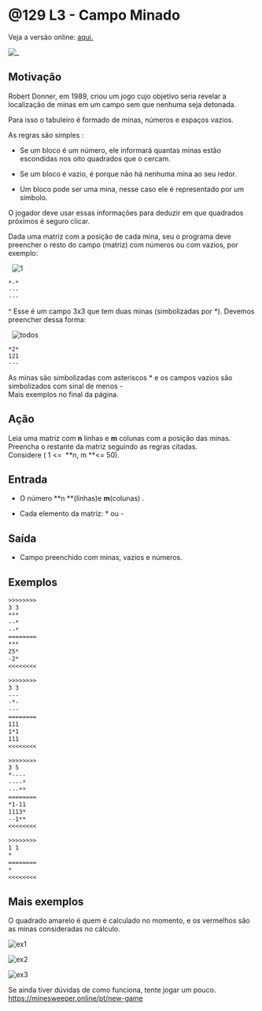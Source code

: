 # @129 L3 - Campo Minado

Veja a versão online: [aqui.](https://github.com/qxcodefup/arcade/blob/master/base/129/Readme.md)

![_](https://raw.githubusercontent.com/qxcodefup/arcade/master/base/129/cover.jpg)

## Motivação

Robert Donner, em 1989, criou um jogo cujo objetivo seria revelar a localização de minas em um campo sem que nenhuma seja detonada.  

Para isso o tabuleiro é formado de minas, números e espaços vazios.

As regras são simples :

* Se um bloco é um número, ele informará quantas minas estão escondidas nos oito quadrados que o cercam.  

* Se um bloco é vazio, é porque não há nenhuma mina ao seu redor.
* Um bloco pode ser uma mina, nesse caso ele é representado por um símbolo.

O jogador deve usar essas informações para deduzir em que quadrados próximos é seguro clicar.  

Dada uma matriz com a posição de cada mina, seu o programa deve preencher o resto do campo (matriz) com números ou com vazios, por exemplo:

  ![1](https://raw.githubusercontent.com/qxcodefup/arcade/master/base/129/q.jpg)

    *-*
    ---
    ---

^ Esse é um campo 3x3 que tem duas minas (simbolizadas por \*). Devemos preencher dessa forma:

  ![todos](https://raw.githubusercontent.com/qxcodefup/arcade/master/base/129/q2.jpg)  

    *2*
    121
    ---

As minas são simbolizadas com asteriscos \* e os campos vazios são simbolizados com sinal de menos -  
Mais exemplos no final da página.

## Ação

Leia uma matriz com **n** linhas e **m** colunas com a posição das minas. Preencha o restante da matriz seguindo as regras citadas.  
Considere ( 1 <=  **n, m **<= 50).

## Entrada

*   O número **n **(linhas)e **m**(colunas) .  

*   Cada elemento da matriz: \* ou -  

## Saída

*   Campo preenchido com minas, vazios e números.

## Exemplos

```txt
>>>>>>>>
3 3
***
--*
--*
========
***
25*
-2*
<<<<<<<<

>>>>>>>>
3 3
---
-*-
---
========
111
1*1
111
<<<<<<<<

>>>>>>>>
3 5
*----
----*
---**
========
*1-11
1113*
--1**
<<<<<<<<

>>>>>>>>
1 1
*
========
*
<<<<<<<<
```


## Mais exemplos

O quadrado amarelo é quem é calculado no momento, e os vermelhos são as minas consideradas no cálculo. 

![ex1](https://raw.githubusercontent.com/qxcodefup/arcade/master/base/129/q3.png)

![ex2](https://raw.githubusercontent.com/qxcodefup/arcade/master/base/129/q4.png)

![ex3](https://raw.githubusercontent.com/qxcodefup/arcade/master/base/129/q5.png)  

Se ainda tiver dúvidas de como funciona, tente jogar um pouco.
https://minesweeper.online/pt/new-game

#

